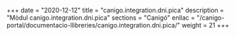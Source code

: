 +++
date        = "2020-12-12"
title       = "canigo.integration.dni.pica"
description = "Mòdul canigo.integration.dni.pica"
sections    = "Canigó"
enllac		= "/canigo-portal/documentacio-llibreries/canigo.integration.dni.pica/"
weight		= 21
+++
